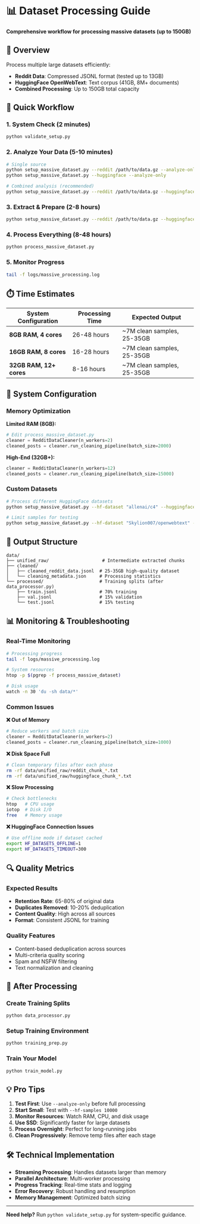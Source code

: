 # 📊 Dataset Processing Guide

**Comprehensive workflow for processing massive datasets (up to 150GB)**

## 🎯 Overview

Process multiple large datasets efficiently:
- **Reddit Data**: Compressed JSONL format (tested up to 13GB)
- **HuggingFace OpenWebText**: Text corpus (41GB, 8M+ documents)
- **Combined Processing**: Up to 150GB total capacity

## 🚀 Quick Workflow

### **1. System Check (2 minutes)**
```bash
python validate_setup.py
```

### **2. Analyze Your Data (5-10 minutes)**
```bash
# Single source
python setup_massive_dataset.py --reddit /path/to/data.gz --analyze-only
python setup_massive_dataset.py --huggingface --analyze-only

# Combined analysis (recommended)
python setup_massive_dataset.py --reddit /path/to/data.gz --huggingface --analyze-only
```

### **3. Extract & Prepare (2-8 hours)**
```bash
python setup_massive_dataset.py --reddit /path/to/data.gz --huggingface --extract
```

### **4. Process Everything (8-48 hours)**
```bash
python process_massive_dataset.py
```

### **5. Monitor Progress**
```bash
tail -f logs/massive_processing.log
```

## ⏱️ Time Estimates

| System Configuration | Processing Time | Expected Output |
|---------------------|----------------|-----------------|
| **8GB RAM, 4 cores** | 26-48 hours | ~7M clean samples, 25-35GB |
| **16GB RAM, 8 cores** | 16-28 hours | ~7M clean samples, 25-35GB |
| **32GB RAM, 12+ cores** | 8-16 hours | ~7M clean samples, 25-35GB |

## 🔧 System Configuration

### **Memory Optimization**

**Limited RAM (8GB):**
```python
# Edit process_massive_dataset.py
cleaner = RedditDataCleaner(n_workers=2)
cleaned_posts = cleaner.run_cleaning_pipeline(batch_size=2000)
```

**High-End (32GB+):**
```python
cleaner = RedditDataCleaner(n_workers=12)
cleaned_posts = cleaner.run_cleaning_pipeline(batch_size=15000)
```

### **Custom Datasets**
```bash
# Process different HuggingFace datasets
python setup_massive_dataset.py --hf-dataset "allenai/c4" --huggingface --extract

# Limit samples for testing
python setup_massive_dataset.py --hf-dataset "Skylion007/openwebtext" --hf-samples 100000 --extract
```

## 📁 Output Structure

```
data/
├── unified_raw/                    # Intermediate extracted chunks
├── cleaned/
│   ├── cleaned_reddit_data.jsonl  # 25-35GB high-quality dataset
│   └── cleaning_metadata.json     # Processing statistics
└── processed/                     # Training splits (after data_processor.py)
    ├── train.jsonl                # 70% training
    ├── val.jsonl                  # 15% validation
    └── test.jsonl                 # 15% testing
```

## 📊 Monitoring & Troubleshooting

### **Real-Time Monitoring**
```bash
# Processing progress
tail -f logs/massive_processing.log

# System resources
htop -p $(pgrep -f process_massive_dataset)

# Disk usage
watch -n 30 'du -sh data/*'
```

### **Common Issues**

**❌ Out of Memory**
```python
# Reduce workers and batch size
cleaner = RedditDataCleaner(n_workers=2)
cleaned_posts = cleaner.run_cleaning_pipeline(batch_size=1000)
```

**❌ Disk Space Full**
```bash
# Clean temporary files after each phase
rm -rf data/unified_raw/reddit_chunk_*.txt
rm -rf data/unified_raw/huggingface_chunk_*.txt
```

**❌ Slow Processing**
```bash
# Check bottlenecks
htop   # CPU usage
iotop  # Disk I/O
free   # Memory usage
```

**❌ HuggingFace Connection Issues**
```bash
# Use offline mode if dataset cached
export HF_DATASETS_OFFLINE=1
export HF_DATASETS_TIMEOUT=300
```

## 🔍 Quality Metrics

### **Expected Results**
- **Retention Rate**: 65-80% of original data
- **Duplicates Removed**: 10-20% deduplication
- **Content Quality**: High across all sources
- **Format**: Consistent JSONL for training

### **Quality Features**
- Content-based deduplication across sources
- Multi-criteria quality scoring
- Spam and NSFW filtering
- Text normalization and cleaning

## 🎯 After Processing

### **Create Training Splits**
```bash
python data_processor.py
```

### **Setup Training Environment**
```bash
python training_prep.py
```

### **Train Your Model**
```bash
python train_model.py
```

## 💡 Pro Tips

1. **Test First**: Use `--analyze-only` before full processing
2. **Start Small**: Test with `--hf-samples 10000`
3. **Monitor Resources**: Watch RAM, CPU, and disk usage
4. **Use SSD**: Significantly faster for large datasets
5. **Process Overnight**: Perfect for long-running jobs
6. **Clean Progressively**: Remove temp files after each stage

## 🛠️ Technical Implementation

- **Streaming Processing**: Handles datasets larger than memory
- **Parallel Architecture**: Multi-worker processing
- **Progress Tracking**: Real-time stats and logging
- **Error Recovery**: Robust handling and resumption
- **Memory Management**: Optimized batch sizing

---

**Need help?** Run `python validate_setup.py` for system-specific guidance. 
